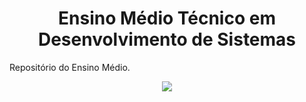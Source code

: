 <div align="center">
  <h1>Ensino Médio Técnico em Desenvolvimento de Sistemas</h1>
</div>

<p>Repositório do Ensino Médio.</p>
<div align="center">
  <img src="https://encrypted-tbn0.gstatic.com/images?q=tbn:ANd9GcRC7vx_yXbej96BftqEmjCR1E6s6oqKfe0GuDYSkCs&s"/>
</div>
